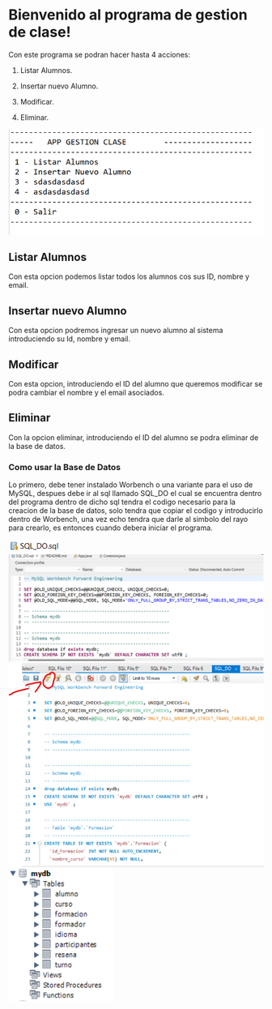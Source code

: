 # Bienvenido al programa de gestion de clase!

Con este programa se podran hacer hasta 4 acciones:

1. Listar Alumnos.

2. Insertar nuevo Alumno.

3. Modificar.

4. Eliminar. 

![pantallazo menu de la App](screenshot/screenshot.png)


## Listar Alumnos

Con esta opcion podemos listar todos los alumnos cos sus
ID, nombre y email.

## Insertar nuevo Alumno

Con esta opcion podremos ingresar un nuevo
alumno al sistema introduciendo su Id, nombre y email.

## Modificar

Con esta opcion, introduciendo el ID del alumno que
queremos modificar se podra cambiar el nombre
y el email asociados.

## Eliminar

Con la opcion eliminar, introduciendo el ID
del alumno se podra eliminar de la base de datos.

### Como usar la Base de Datos

Lo primero, debe tener instalado Worbench o una variante para el uso de MySQL,
despues debe ir al sql llamado SQL_DO el cual se encuentra dentro del programa
dentro de dicho sql tendra el codigo necesario para la creacion de la base de datos,
solo tendra que copiar el codigo y introducirlo dentro de Worbench, una vez echo tendra
que darle al simbolo del rayo para crearlo, es entonces cuando debera iniciar el programa.

![pantallazo de SQL_DO](screenshot/SQL_DO.png)
![pantallazo de el codigo](screenshot/codigo.png)
![pantallazo de el worbench](screenshot/worbench.png)
![pantallazo de la base de datos](screenshot/BBDD.png)